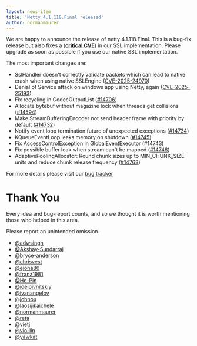 ```yaml
---
layout: news-item
title: 'Netty 4.1.118.Final released'
author: normanmaurer
---
```


We are happy to announce the release of netty 4.1.118.Final. This is a bug-fix release but also fixes a ([__critical CVE__](https://github.com/netty/netty/security/advisories/GHSA-4g8c-wm8x-jfhw)) in our SSL implementation. Please upgrade as soon as possible if you use our native SSL implementation.

The most important changes are:

* SslHandler doesn't correctly validate packets which can lead to native crash when using native SSLEngine ([CVE-2025-24970](https://github.com/netty/netty/security/advisories/GHSA-4g8c-wm8x-jfhw))
* Denial of Service attack on windows app using Netty, again ([CVE-2025-25193](https://github.com/netty/netty/security/advisories/GHSA-389x-839f-4rhx))
* Fix recycling in CodecOutputList ([#14706](https://github.com/netty/netty/pull/14706))
* Allocate bytebuf without magazine lock when threads get collisions ([#14594](https://github.com/netty/netty/pull/14594))
* Make StreamBufferingEncoder not send header frame with priority by default ([#14732](https://github.com/netty/netty/pull/14732))
* Notify event loop termination future of unexpected exceptions ([#14734](https://github.com/netty/netty/pull/14734))
* KQueueEventLoop leaks memory on shutdown ([#14745](https://github.com/netty/netty/pull/14745))
* Fix AccessControlException in GlobalEventExecutor ([#14743](https://github.com/netty/netty/pull/14743))
* Fix possible buffer leak when stream can't be mapped ([#14746](https://github.com/netty/netty/pull/14746))
* AdaptivePoolingAllocator: Round chunk sizes up to MIN_CHUNK_SIZE units and reduce chunk release frequency ([#14763](https://github.com/netty/netty/pull/14763))


For more details please visit our [bug tracker](https://github.com/netty/netty/issues?q=milestone%3A4.1.118.Final+is%3Aclosed)

# Thank You

Every idea and bug-report counts, and so we thought it is worth mentioning those who helped in this area.

Please report an unintended omission.


* [@adwsingh](https://github.com/adwsingh)
* [@Akshay-Sundarraj](https://github.com/Akshay-Sundarraj)
* [@bryce-anderson](https://github.com/bryce-anderson)
* [@chrisvest](https://github.com/chrisvest)
* [@ejona86](https://github.com/ejona86)
* [@franz1981](https://github.com/franz1981)
* [@He-Pin](https://github.com/He-Pin)
* [@idelpivnitskiy](https://github.com/idelpivnitskiy)
* [@ivanangelov](https://github.com/ivanangelov)
* [@johnou](https://github.com/johnou)
* [@laosijikaichele](https://github.com/laosijikaichele)
* [@normanmaurer](https://github.com/normanmaurer)
* [@reta](https://github.com/reta)
* [@vietj](https://github.com/vietj)
* [@vio-lin](https://github.com/vio-lin)
* [@yawkat](https://github.com/yawkat)


 